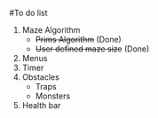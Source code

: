 #To do list
1. Maze Algorithm
	* ~~Prims Algorithm~~ (Done)
	* ~~User defined maze size~~ (Done)
2. Menus
3. Timer
4. Obstacles
	* Traps
	* Monsters
5. Health bar
